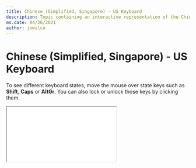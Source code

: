 ```yaml
--- 
title: Chinese (Simplified, Singapore) - US Keyboard 
description: Topic containing an interactive representation of the Chinese (Simplified, Singapore) - US Keyboard 
ms.date: 04/26/2021 
author: jowilco 
--- 
```

 
# Chinese (Simplified, Singapore) - US Keyboard 
 
To see different keyboard states, move the mouse over state keys such as **Shift**, **Caps** or **AltGr**. You can also lock or unlock those keys by clicking them. 
 
<iframe src="kbdus_3.html"></iframe> 
